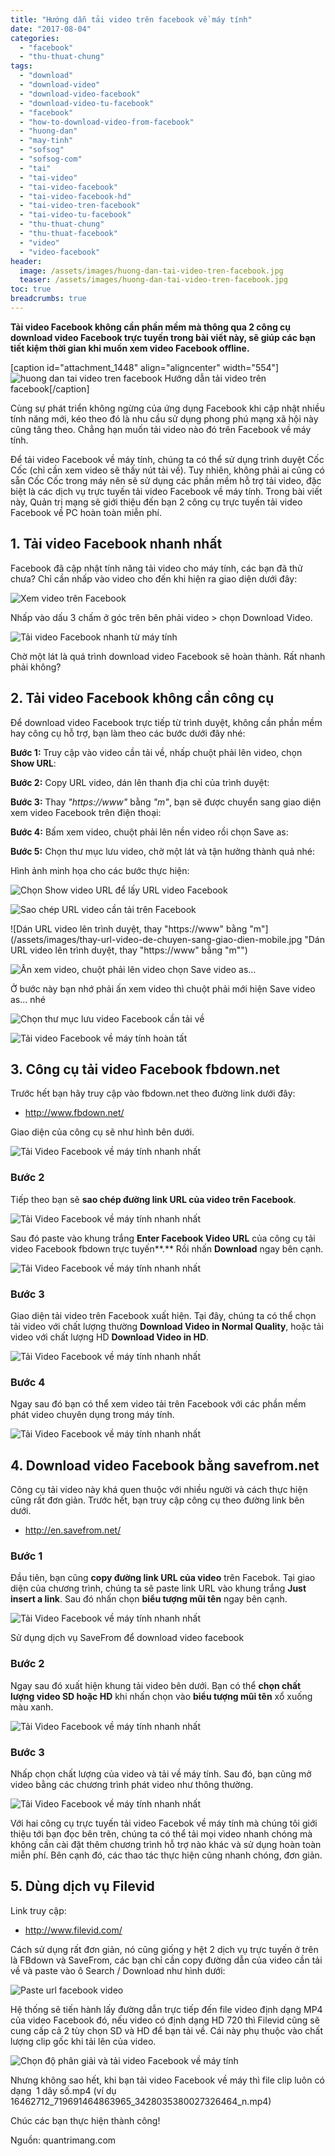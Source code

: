 ```yaml
---
title: "Hướng dẫn tải video trên facebook về máy tính"
date: "2017-08-04"
categories: 
  - "facebook"
  - "thu-thuat-chung"
tags: 
  - "download"
  - "download-video"
  - "download-video-facebook"
  - "download-video-tu-facebook"
  - "facebook"
  - "how-to-download-video-from-facebook"
  - "huong-dan"
  - "may-tinh"
  - "sofsog"
  - "sofsog-com"
  - "tai"
  - "tai-video"
  - "tai-video-facebook"
  - "tai-video-facebook-hd"
  - "tai-video-tren-facebook"
  - "tai-video-tu-facebook"
  - "thu-thuat-chung"
  - "thu-thuat-facebook"
  - "video"
  - "video-facebook"
header:
  image: /assets/images/huong-dan-tai-video-tren-facebook.jpg
  teaser: /assets/images/huong-dan-tai-video-tren-facebook.jpg
toc: true
breadcrumbs: true
---
```


**Tải video Facebook không cần phần mềm mà thông qua 2 công cụ download video Facebook trực tuyến trong bài viết này, sẽ giúp các bạn tiết kiệm thời gian khi muốn xem video Facebook offline.**

\[caption id="attachment\_1448" align="aligncenter" width="554"\]![huong dan tai video tren facebook](/assets/images/huong-dan-tai-video-tren-facebook.jpg) Hướng dẫn tải video trên facebook\[/caption\]

Cùng sự phát triển không ngừng của ứng dụng Facebook khi cập nhật nhiều tính năng mới, kéo theo đó là nhu cầu sử dụng phong phú mạng xã hội này cũng tăng theo. Chẳng hạn muốn tải video nào đó trên Facebook về máy tính.

Để tải video Facebook về máy tính, chúng ta có thể sử dụng trình duyệt Cốc Cốc (chỉ cần xem video sẽ thấy nút tải về). Tuy nhiên, không phải ai cũng có sẵn Cốc Cốc trong máy nên sẽ sử dụng các phần mềm hỗ trợ tải video, đặc biệt là các dịch vụ trực tuyến tải video Facebook về máy tính. Trong bài viết này, Quản trị mạng sẽ giới thiệu đến bạn 2 công cụ trực tuyến tải video Facebook về PC hoàn toàn miễn phí.

## 1\. Tải video Facebook nhanh nhất

Facebook đã cập nhật tính năng tải video cho máy tính, các bạn đã thử chưa? Chỉ cần nhấp vào video cho đến khi hiện ra giao diện dưới đây:

![Xem video trên Facebook](/assets/images/xem-video-facebook.jpg)

Nhấp vào dấu 3 chấm ở góc trên bên phải video > chọn Download Video.

![Tải video Facebook nhanh từ máy tính](/assets/images/tai-video-facebook.jpg)

Chờ một lát là quá trình download video Facebook sẽ hoàn thành. Rất nhanh phải không?

## 2\. Tải video Facebook không cần công cụ

Để download video Facebook trực tiếp từ trình duyệt, không cần phần mềm hay công cụ hỗ trợ, bạn làm theo các bước dưới đây nhé:

**Bước 1:** Truy cập vào video cần tải về, nhấp chuột phải lên video, chọn **Show URL**:

**Bước 2:** Copy URL video, dán lên thanh địa chỉ của trình duyệt:

**Bước 3:** Thay _"https://www"_ bằng _"m"_, bạn sẽ được chuyển sang giao diện xem video Facebook trên điện thoại:

**Bước 4:** Bấm xem video, chuột phải lên nền video rồi chọn Save as:

**Bước 5:** Chọn thư mục lưu video, chờ một lát và tận hưởng thành quả nhé:

Hình ảnh minh họa cho các bước thực hiện:

![Chọn Show video URL để lấy URL video Facebook](/assets/images/hien-thi-url-video-facebook.jpg "Chọn Show video URL để lấy URL video Facebook")

![Sao chép URL video cần tải trên Facebook](/assets/images/sao-chep-url-video.jpg "Sao chép URL video cần tải trên Facebook")

![Dán URL video lên trình duyệt, thay "https://www" bằng "m"](/assets/images/thay-url-video-de-chuyen-sang-giao-dien-mobile.jpg "Dán URL video lên trình duyệt, thay "https://www" bằng "m"")

![Ấn xem video, chuột phải lên video chọn Save video as...](/assets/images/tai-video-tren-facebook-ve-may-tinh.jpg "Ấn xem video, chuột phải lên video chọn Save video as...")

Ở bước này bạn nhớ phải ấn xem video thì chuột phải mới hiện Save video as... nhé

![Chọn thư mục lưu video Facebook cần tải về](/assets/images/chon-thu-muc-luu-video-facebook.jpg "Chọn thư mục lưu video Facebook cần tải về")

![Tải video Facebook về máy tính hoàn tất](/assets/images/video-facebook-da-tai-ve.jpg "Tải video Facebook về máy tính hoàn tất")

## 3\. Công cụ tải video Facebook fbdown.net

Trước hết bạn hãy truy cập vào fbdown.net theo đường link dưới đây:

- <http://www.fbdown.net/>

Giao diện của công cụ sẽ như hình bên dưới.

![Tải Video Facebook về máy tính nhanh nhất](/assets/images/Facebook-video-fbdown.jpg "Giao diện công cụ fbdown.net")

### Bước 2

Tiếp theo bạn sẽ **sao chép đường link URL của video trên Facebook**.

![Tải Video Facebook về máy tính nhanh nhất](/assets/images/Facebook-video-fbdown-URL.jpg "Copy link URL video")

Sau đó paste vào khung trắng **Enter Facebook Video URL** của công cụ tải video Facebook fbdown trực tuyến**.** Rồi nhấn **Download** ngay bên cạnh.

![Tải Video Facebook về máy tính nhanh nhất](/assets/images/Facebook-video-fbdown-paste.jpg "Sao chép URL video Facebook ")

### Bước 3

Giao diện tải video trên Facebook xuất hiện. Tại đây, chúng ta có thể chọn tải video với chất lượng thường **Download Video in Normal Quality**, hoặc tải video với chất lượng HD **Download Video in HD**.

![Tải Video Facebook về máy tính nhanh nhất](/assets/images/Facebook-video-fbdown-chat-luong.jpg "Chọn chất lượng tải video ")

### Bước 4

Ngay sau đó bạn có thể xem video tải trên Facebook với các phần mềm phát video chuyên dụng trong máy tính.

![Tải Video Facebook về máy tính nhanh nhất](/assets/images/Facebook-video-fbdown-video.jpg "Phát video Facebook trên máy tính ")

## 4\. Download video Facebook bằng savefrom.net

Công cụ tải video này khá quen thuộc với nhiều người và cách thực hiện cũng rất đơn giản. Trước hết, bạn truy cập công cụ theo đường link bên dưới.

- <http://en.savefrom.net/>

### Bước 1

Đầu tiên, bạn cũng **copy đường link URL của video** trên Facebok. Tại giao diện của chương trình, chúng ta sẽ paste link URL vào khung trắng **Just insert a link**. Sau đó nhấn chọn **biểu tượng mũi tên** ngay bên cạnh.

![Tải Video Facebook về máy tính nhanh nhất](/assets/images/Facebook-video-savefrom.jpg "Sao chép link URL video ")

Sử dụng dịch vụ SaveFrom để download video facebook

### Bước 2

Ngay sau đó xuất hiện khung tải video bên dưới. Bạn có thể **chọn chất lượng video SD hoặc HD** khi nhấn chọn vào **biểu tượng mũi tên** xổ xuống màu xanh.

![Tải Video Facebook về máy tính nhanh nhất](/assets/images/Facebook-video-savefrom-chat-luong.jpg "Chọn chất lượng video ")

### Bước 3

Nhấp chọn chất lượng của video và tải về máy tính. Sau đó, bạn cũng mở video bằng các chương trình phát video như thông thường.

![Tải Video Facebook về máy tính nhanh nhất](/assets/images/Facebook-video-savefrom-video.jpg "Phát video trên máy tính")

Với hai công cụ trực tuyến tải video Facebok về máy tính mà chúng tôi giới thiệu tới bạn đọc bên trên, chúng ta có thể tải mọi video nhanh chóng mà không cần cài đặt thêm chương trình hỗ trợ nào khác và sử dụng hoàn toàn miễn phí. Bên cạnh đó, các thao tác thực hiện cũng nhanh chóng, đơn giản.

## 5\. Dùng dịch vụ Filevid

Link truy cập:

- <http://www.filevid.com/>

Cách sử dụng rất đơn giản, nó cũng giống y hệt 2 dịch vụ trực tuyến ở trên là FBdown và SaveFrom, các bạn chỉ cần copy đường dẫn của video cần tải về và paste vào ô Search / Download như hình dưới:

![Paste url facebook video](/assets/images/paste-url-facebook-video.jpg "Copy paste đường dẫn của video Facebook vào đây")

Hệ thống sẽ tiến hành lấy đường dẫn trực tiếp đến file video định dạng MP4 của video Facebook đó, nếu video có định dạng HD 720 thì Filevid cũng sẽ cung cấp cả 2 tùy chọn SD và HD để bạn tải về. Cái này phụ thuộc vào chất lượng clip gốc khi tải lên của video.

![Chọn độ phân giải và tải video Facebook về máy tính](/assets/images/paste-url-facebook-click.jpg "Click để download video Facebook")

Nhưng không sao hết, khi bạn tải video Facebook về máy thì file clip luôn có dạng  1 dãy số.mp4 (ví dụ 16462712\_719691464863965\_3428035380027326464\_n.mp4)

Chúc các bạn thực hiện thành công!

Nguồn: quantrimang.com
